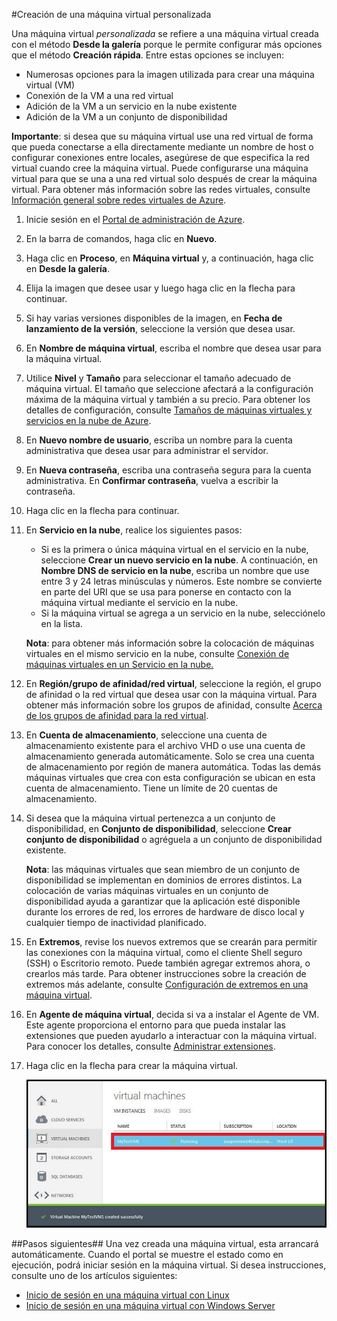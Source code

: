 #Creación de una máquina virtual personalizada

Una máquina virtual *personalizada* se refiere a una máquina virtual creada con el método **Desde la galería** porque le permite configurar más opciones que el método **Creación rápida**. Entre estas opciones se incluyen:

- Numerosas opciones para la imagen utilizada para crear una máquina virtual (VM)
- Conexión de la VM a una red virtual 
- Adición de la VM a un servicio en la nube existente 
- Adición de la VM a un conjunto de disponibilidad

**Importante**: si desea que su máquina virtual use una red virtual de forma que pueda conectarse a ella directamente mediante un nombre de host o configurar conexiones entre locales, asegúrese de que especifica la red virtual cuando cree la máquina virtual. Puede configurarse una máquina virtual para que se una a una red virtual solo después de crear la máquina virtual. Para obtener más información sobre las redes virtuales, consulte [Información general sobre redes virtuales de Azure](http://go.microsoft.com/fwlink/p/?LinkID=294063).

1. Inicie sesión en el [Portal de administración de Azure](http://manage.windowsazure.com).

2. En la barra de comandos, haga clic en **Nuevo**.

3. Haga clic en **Proceso**, en **Máquina virtual** y, a continuación, haga clic en **Desde la galería**.

4. Elija la imagen que desee usar y luego haga clic en la flecha para continuar.

5. Si hay varias versiones disponibles de la imagen, en **Fecha de lanzamiento de la versión**, seleccione la versión que desea usar.

6. En **Nombre de máquina virtual**, escriba el nombre que desea usar para la máquina virtual.

7. Utilice **Nivel** y **Tamaño** para seleccionar el tamaño adecuado de máquina virtual. El tamaño que seleccione afectará a la configuración máxima de la máquina virtual y también a su precio. Para obtener los detalles de configuración, consulte [Tamaños de máquinas virtuales y servicios en la nube de Azure](http://go.microsoft.com/fwlink/p/?LinkID=389844).

8. En **Nuevo nombre de usuario**, escriba un nombre para la cuenta administrativa que desea usar para administrar el servidor.

9. En **Nueva contraseña**, escriba una contraseña segura para la cuenta administrativa. En **Confirmar contraseña**, vuelva a escribir la contraseña.

10. Haga clic en la flecha para continuar.

11. En **Servicio en la nube**, realice los siguientes pasos:
	
	- Si es la primera o única máquina virtual en el servicio en la nube, seleccione **Crear un nuevo servicio en la nube**. A continuación, en **Nombre DNS de servicio en la nube**, escriba un nombre que use entre 3 y 24 letras minúsculas y números. Este nombre se convierte en parte del URI que se usa para ponerse en contacto con la máquina virtual mediante el servicio en la nube.
	- Si la máquina virtual se agrega a un servicio en la nube, selecciónelo en la lista.

	**Nota**: para obtener más información sobre la colocación de máquinas virtuales en el mismo servicio en la nube, consulte [Conexión de máquinas virtuales en un Servicio en la nube.](http://www.windowsazure.com/manage/windows/how-to-guides/connect-to-a-cloud-service/)

12. En **Región/grupo de afinidad/red virtual**, seleccione la región, el grupo de afinidad o la red virtual que desea usar con la máquina virtual. Para obtener más información sobre los grupos de afinidad, consulte [Acerca de los grupos de afinidad para la red virtual](../virtual-network/virtual-networks-migrate-to-regional-vnet.md).

13. En **Cuenta de almacenamiento**, seleccione una cuenta de almacenamiento existente para el archivo VHD o use una cuenta de almacenamiento generada automáticamente. Solo se crea una cuenta de almacenamiento por región de manera automática. Todas las demás máquinas virtuales que crea con esta configuración se ubican en esta cuenta de almacenamiento. Tiene un límite de 20 cuentas de almacenamiento.

14. Si desea que la máquina virtual pertenezca a un conjunto de disponibilidad, en **Conjunto de disponibilidad**, seleccione **Crear conjunto de disponibilidad** o agréguela a un conjunto de disponibilidad existente.

	**Nota**: las máquinas virtuales que sean miembro de un conjunto de disponibilidad se implementan en dominios de errores distintos. La colocación de varias máquinas virtuales en un conjunto de disponibilidad ayuda a garantizar que la aplicación esté disponible durante los errores de red, los errores de hardware de disco local y cualquier tiempo de inactividad planificado.

15.  En **Extremos**, revise los nuevos extremos que se crearán para permitir las conexiones con la máquina virtual, como el cliente Shell seguro (SSH) o Escritorio remoto. Puede también agregar extremos ahora, o crearlos más tarde. Para obtener instrucciones sobre la creación de extremos más adelante, consulte [Configuración de extremos en una máquina virtual](../articles/virtual-machines/virtual-machines-set-up-endpoints.md).

16.  En **Agente de máquina virtual**, decida si va a instalar el Agente de VM. Este agente proporciona el entorno para que pueda instalar las extensiones que pueden ayudarlo a interactuar con la máquina virtual. Para conocer los detalles, consulte [Administrar extensiones](http://go.microsoft.com/FWLink/p/?LinkID=390493).

17. Haga clic en la flecha para crear la máquina virtual.


	![Creación correcta de la máquina virtual personalizada](./media/howto-custom-create-vm/VMSuccessWindows.png)

##Pasos siguientes##
Una vez creada una máquina virtual, esta arrancará automáticamente. Cuando el portal se muestre el estado como en ejecución, podrá iniciar sesión en la máquina virtual. Si desea instrucciones, consulte uno de los artículos siguientes:

- [Inicio de sesión en una máquina virtual con Linux](../articles/virtual-machines/virtual-machines-linux-how-to-log-on.md)
- [Inicio de sesión en una máquina virtual con Windows Server](../articles/virtual-machines/virtual-machines-log-on-windows-server.md)

<!---HONumber=August15_HO9-->